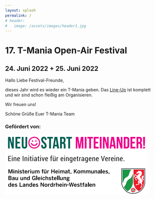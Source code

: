 ```yaml
---
layout: splash
permalink: /
# header:
#   image: /assets/images/header1.jpg
---
```


# 17. T-Mania Open-Air Festival

## 24. Juni 2022 + 25. Juni 2022

Hallo Liebe Festival-Freunde,

dieses Jahr wird es wieder ein T-Mania geben. 
Das [Line-Up](/lineup) ist komplett und wir sind schon fleißig am Organisieren.

Wir freuen uns!

Schöne Grüße
Euer T-Mania Team



### Gefördert von:

[![Neustart Miteinander](/assets/partner-logos/neustart-miteinander.png)](https://www.bra.nrw.de/foerderportal-wirtschaft/foerderportal/verbaende-vereine/sonderprogramm-neustart-miteinander)